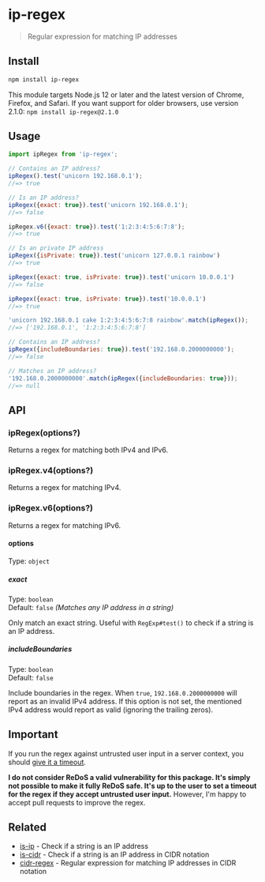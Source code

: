 # ip-regex

> Regular expression for matching IP addresses

## Install

```sh
npm install ip-regex
```

This module targets Node.js 12 or later and the latest version of Chrome, Firefox, and Safari. If you want support for older browsers, use version 2.1.0: `npm install ip-regex@2.1.0`

## Usage

```js
import ipRegex from 'ip-regex';

// Contains an IP address?
ipRegex().test('unicorn 192.168.0.1');
//=> true

// Is an IP address?
ipRegex({exact: true}).test('unicorn 192.168.0.1');
//=> false

ipRegex.v6({exact: true}).test('1:2:3:4:5:6:7:8');
//=> true

// Is an private IP address
ipRegex({isPrivate: true}).test('unicorn 127.0.0.1 rainbow')
//=> true

ipRegex({exact: true, isPrivate: true}).test('unicorn 10.0.0.1')
//=> false

ipRegex({exact: true, isPrivate: true}).test('10.0.0.1')
//=> true

'unicorn 192.168.0.1 cake 1:2:3:4:5:6:7:8 rainbow'.match(ipRegex());
//=> ['192.168.0.1', '1:2:3:4:5:6:7:8']

// Contains an IP address?
ipRegex({includeBoundaries: true}).test('192.168.0.2000000000');
//=> false

// Matches an IP address?
'192.168.0.2000000000'.match(ipRegex({includeBoundaries: true}));
//=> null
```

## API

### ipRegex(options?)

Returns a regex for matching both IPv4 and IPv6.

### ipRegex.v4(options?)

Returns a regex for matching IPv4.

### ipRegex.v6(options?)

Returns a regex for matching IPv6.

#### options

Type: `object`

##### exact

Type: `boolean`\
Default: `false` *(Matches any IP address in a string)*

Only match an exact string. Useful with `RegExp#test()` to check if a string is an IP address.

##### includeBoundaries

Type: `boolean`\
Default: `false`

Include boundaries in the regex. When `true`, `192.168.0.2000000000` will report as an invalid IPv4 address. If this option is not set, the mentioned IPv4 address would report as valid (ignoring the trailing zeros).

## Important

If you run the regex against untrusted user input in a server context, you should [give it a timeout](https://github.com/sindresorhus/super-regex).

**I do not consider ReDoS a valid vulnerability for this package. It's simply not possible to make it fully ReDoS safe. It's up to the user to set a timeout for the regex if they accept untrusted user input.** However, I'm happy to accept pull requests to improve the regex.

## Related

- [is-ip](https://github.com/sindresorhus/is-ip) - Check if a string is an IP address
- [is-cidr](https://github.com/silverwind/is-cidr) - Check if a string is an IP address in CIDR notation
- [cidr-regex](https://github.com/silverwind/cidr-regex) - Regular expression for matching IP addresses in CIDR notation
